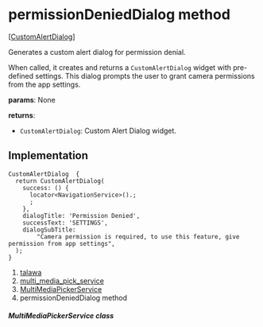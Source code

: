 
<div>

# permissionDeniedDialog method

</div>


[[CustomAlertDialog](../../widgets_custom_alert_dialog/CustomAlertDialog-class.html)]




Generates a custom alert dialog for permission denial.

When called, it creates and returns a `CustomAlertDialog` widget with
pre-defined settings. This dialog prompts the user to grant camera
permissions from the app settings.

**params**: None

**returns**:

-   `CustomAlertDialog`: Custom Alert Dialog widget.



## Implementation

``` language-dart
CustomAlertDialog  {
  return CustomAlertDialog(
    success: () {
      locator<NavigationService>().;
      ;
    },
    dialogTitle: 'Permission Denied',
    successText: 'SETTINGS',
    dialogSubTitle:
        "Camera permission is required, to use this feature, give permission from app settings",
  );
}
```







1.  [talawa](../../index.html)
2.  [multi_media_pick_service](../../services_third_party_service_multi_media_pick_service/)
3.  [MultiMediaPickerService](../../services_third_party_service_multi_media_pick_service/MultiMediaPickerService-class.html)
4.  permissionDeniedDialog method

##### MultiMediaPickerService class







